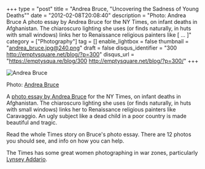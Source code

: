 +++
type = "post"
title = "Andrea Bruce, \"Uncovering the Sadness of Young Deaths\""
date = "2012-02-08T20:08:40"
description = "Photo: Andrea Bruce A photo essay by Andrea Bruce for the NY Times, on infant deaths in Afghanistan. The chiaroscuro lighting she uses (or finds naturally, in huts with small windows) links her to Renaissance religious painters like [ ... ]"
category = ["Photography"]
tag = []
enable_lightbox = false
thumbnail = "andrea_bruce.jpg@240.png"
draft = false
disqus_identifier = "300 http://emptysquare.net/blog/?p=300"
disqus_url = "https://emptysqua.re/blog/300 http://emptysquare.net/blog/?p=300/"
+++

<p><img style="display:block; margin-left:auto; margin-right:auto;" src="andrea_bruce.jpg.png" title="Andrea Bruce" /></p>
<p>Photo: <a href="http://www.andreabruce.com/">Andrea Bruce</a></p>
<p>A <a href="http://lens.blogs.nytimes.com/2012/02/08/uncovering-the-sadness-of-young-deaths/">photo essay by Andrea
Bruce</a>
for the NY Times, on infant deaths in Afghanistan. The chiaroscuro
lighting she uses (or finds naturally, in huts with small windows) links
her to Renaissance religious painters like Caravaggio. An ugly subject
like a dead child in a poor country is made beautiful and tragic.</p>
<p>Read the whole Times story on Bruce's photo essay. There are 12 photos
you should see, and info on how you can help.</p>
<p>The Times has some great women photographing in war zones, particularly
<a href="http://www.lynseyaddario.com/">Lynsey Addario</a>.</p>
